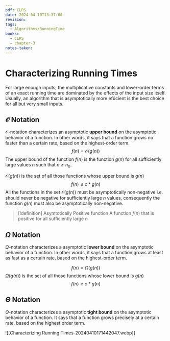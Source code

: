 ```yaml
---
pdf: CLRS
date: 2024-04-10T13:37:00
revision: 
tags:
  - Algorithms/RunningTime
books:
  - CLRS
  - chapter-3
notes-taken:
---
```

# Characterizing Running Times

For large enough inputs, the multiplicative constants and lower-order terms of an exact running time are dominated by the effects of the input size itself. Usually, an algorithm that is asymptotically more efûcient is the best choice for all but very small inputs.

## $\mathcal{O}$ Notation
$\mathcal{O}$-notation characterizes an asymptotic **upper bound** on the asymptotic behavior of a function. In other words, it says that a function grows no faster than a certain rate, based on the highest-order term.
$$
f(n) = \mathcal{O} (g(n))
$$
The upper bound of the function $f(n)$ is the function $g(n)$ for all sufficiently large values $n$ such that $n \ge n_0$.

$\mathcal{O} (g(n))$ is the set of all those functions whose upper bound is $g(n)$
$$
f(n) \le c \ast g(n)
$$
All the functions in the set $\mathcal{O} (g(n))$ must be asymptotically non-negative i.e. should never be negative for sufficiently large $n$ values, consequently the function $g(n)$ must also be asymptotically non-negative.

> [!definition] Asymtotically Positive function
> A function $f(n)$ that is positive for all sufficiently large $n$


## $\Omega$ Notation
$\Omega$-notation characterizes a asymptotic **lower bound** on the asymptotic behavior of a function. In other words, it says that a function grows at least as fast as a certain rate, based on the highest-order term.

$$
f(n) = \Omega (g(n))
$$
$\Omega(g(n))$ is the set of all those functions whose lower bound is $g(n)$
$$
f(n) \ge c \ast g(n)
$$

## $\Theta$ Notation
$\Theta$-notation characterizes a asymptotic **tight bound** on the asymptotic behavior of a function. It says that a function grows precisely at a certain rate, based on the highest order term.


![[Characterizing Running Times-20240410171442047.webp]]

